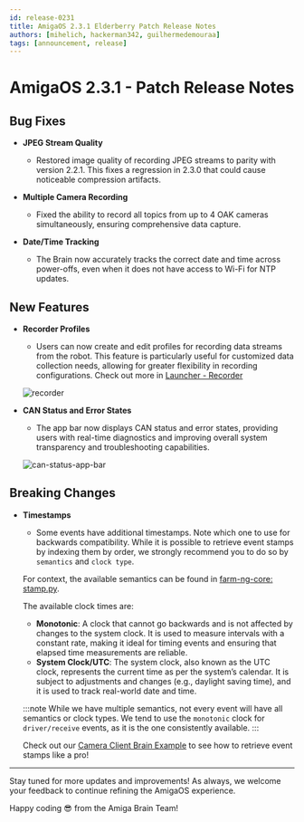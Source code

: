 ```yaml
---
id: release-0231
title: AmigaOS 2.3.1 Elderberry Patch Release Notes
authors: [mihelich, hackerman342, guilhermedemouraa]
tags: [announcement, release]
---
```


# AmigaOS 2.3.1 - Patch Release Notes

## Bug Fixes

- **JPEG Stream Quality**
  - Restored image quality of recording JPEG streams to parity with version 2.2.1.
  This fixes a regression in 2.3.0 that could cause noticeable compression artifacts.

- **Multiple Camera Recording**
  - Fixed the ability to record all topics from up to 4 OAK cameras simultaneously,
  ensuring comprehensive data capture.

- **Date/Time Tracking**
  - The Brain now accurately tracks the correct date and time across power-offs,
  even when it does not have access to Wi-Fi for NTP updates.

## New Features

- **Recorder Profiles**
  - Users can now create and edit profiles for recording data streams from the robot.
  This feature is particularly useful for customized data collection needs, allowing for
  greater flexibility in recording configurations.
  Check out more in [Launcher - Recorder](/docs/apps/launcher/#recorder)

  ![recorder](https://github.com/user-attachments/assets/68cabb56-1b16-4c45-a047-202910879873)

- **CAN Status and Error States**
  - The app bar now displays CAN status and error states, providing users with real-time
  diagnostics and improving overall system transparency and troubleshooting capabilities.

  ![can-status-app-bar](https://github.com/user-attachments/assets/8364b94b-46ab-4e6b-89d9-e222af7d8e0a)

## Breaking Changes

- **Timestamps**
  - Some events have additional timestamps. Note which one to use for backwards compatibility.
  While it is possible to retrieve event stamps by indexing them by order, we strongly recommend
  you to do so by `semantics` and `clock type`.

  For context, the available semantics can be found in [farm-ng-core: stamp.py](https://github.com/farm-ng/farm-ng-core/blob/main/py/farm_ng/core/stamp.py).

  The available clock times are:

  - **Monotonic**: A clock that cannot go backwards and is not affected by changes to the system clock.
  It is used to measure intervals with a constant rate, making it ideal for timing events and ensuring
  that elapsed time measurements are reliable.
  - **System Clock/UTC**: The system clock, also known as the UTC clock, represents the current time
  as per the system’s calendar.
  It is subject to adjustments and changes (e.g., daylight saving time), and it is used to track
  real-world date and time.

  :::note
  While we have multiple semantics, not every event will have all semantics or clock types.
  We tend to use the `monotonic` clock for `driver/receive` events, as it is the one consistently available.
  :::

  Check out our [Camera Client Brain Example](https://github.com/farm-ng/farm-ng-amiga/blob/main/py/examples/camera_client/main.py)
  to see how to retrieve event stamps like a pro!

---

Stay tuned for more updates and improvements! As always, we welcome your feedback to continue
refining the AmigaOS experience.

Happy coding :sunglasses: from the Amiga Brain Team!

